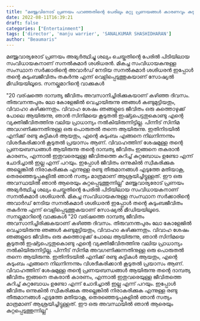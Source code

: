 ```yaml
---
title: "മഞ്ജുവിനോട് പ്രണയം പറഞ്ഞതിന്റെ പേരിലും മറ്റു പ്രണയങ്ങൾ കാരണവും കുടുംബജീവിതം തകർന്നതായി സനൽകുമാർ ശശിധരൻ"
date: 2022-08-11T16:39:21
draft: false
categories: ["Entertainment"]
tags: ['director', 'manju warrier', 'SANALKUMAR SHASHIDHARAN']
author: "Beaumaris"
---
```


മഞ്ജുവാര്യരോട് പ്രണയം അഭ്യർത്ഥിച്ചു ശല്യം ചെയ്തതിന്റെ പേരിൽ പിടിയിലായ സംവിധായകനാണ് സനൽകുമാർ ശശിധരൻ. മികച്ച സംവിധായകനുള്ള സംസ്ഥാന സർക്കാരിന്റെ അവാർഡ് നേടിയ സനൽകുമാർ ശശിധരൻ ഇപ്പോൾ തന്റെ കുടുംബജീവിതം തകർന്നു എന്ന് വെളിപ്പെടുത്തുകയാണ് സോഷ്യൽ മീഡിയയിലൂടെ. സനല്കുമാറിന്റെ വാക്കുകൾ

"20 വര്ഷത്തെ ദാമ്പത്യ ജീവിതം അവസാനിച്ചിരിക്കുകയാണ് കഴിഞ്ഞ ദിവസം. തിരുവനന്തപുരം ലോ കോളേജിൽ വെച്ചായിരുന്നു ഞങ്ങൾ കണ്ടുമുട്ടിയതും, വിവാഹ൦ കഴിക്കുന്നതും. വിവാഹ ശേഷം ഞങ്ങളുടെ ജീവിതം ഒരു കുത്തൊഴുക്ക് പോലെ ആയിരുന്നു, ഞാൻ സിനിമയെ കൂടുതൽ ഇഷ്ട്ടപെട്ടതുകൊണ്ടു എന്റെ വ്യക്തിജീവിതത്തിനു വലിയ പ്രാധാന്യം നൽകിയിരുന്നിട്ടില്ല. പിന്നീട് സിനിമ അവഗണിക്കുന്നതിനുള്ള ഒരു പൊരുതൽ തന്നെ ആയിരുന്നു. ഇതിനിടയിൽ എനിക്ക് രണ്ടു കുട്ടികൾ ആയതും, എന്റെ കുടുംബം എങ്ങനെ നിലനിന്നന്നും വിശദീകരിക്കാൻ കൂടുതൽ പ്രയാസം ആണ്. വിവാഹത്തിന് ശേഷമുള്ള തന്റെ പ്രണയബന്ധങ്ങൾ ആയിരുന്നു തന്റെ ദാമ്പത്യ ജീവിതം ഇങ്ങനെ തകരാൻ കാരണം, എന്നാൽ ഇതുവരെയുള്ള ജീവിതത്തെ കുറിച്ച് കുറ്റബോധം ഉണ്ടോ എന്ന് ചോദിച്ചാൽ ഇല്ല എന്ന് പറയും. ഇപ്പോൾ ജീവിതം ഒന്നുകിൽ സ്വീകരിക്കുക അല്ലെങ്കിൽ നിരാകരിക്കുക എന്നുള്ള രണ്ടു തീരുമാനങ്ങൾ എടുത്തേ മതിയാകൂ, തെരഞ്ഞെടുപ്പുകളിൽ ഞാൻ സത്യം മാത്രമാണ് ആശ്രയിച്ചിട്ടുള്ളത്. ഈ ഒരു അവസ്ഥയിൽ ഞാൻ ആരെയും കുറ്റപ്പെടുത്തുന്നില്ല"
മഞ്ജുവാര്യരോട് പ്രണയം അഭ്യർത്ഥിച്ചു ശല്യം ചെയ്തതിന്റെ പേരിൽ പിടിയിലായ സംവിധായകനാണ് സനൽകുമാർ ശശിധരൻ. മികച്ച സംവിധായകനുള്ള സംസ്ഥാന സർക്കാരിന്റെ അവാർഡ് നേടിയ സനൽകുമാർ ശശിധരൻ ഇപ്പോൾ തന്റെ കുടുംബജീവിതം തകർന്നു എന്ന് വെളിപ്പെടുത്തുകയാണ് സോഷ്യൽ മീഡിയയിലൂടെ. സനല്കുമാറിന്റെ വാക്കുകൾ "20 വര്ഷത്തെ ദാമ്പത്യ ജീവിതം അവസാനിച്ചിരിക്കുകയാണ് കഴിഞ്ഞ ദിവസം. തിരുവനന്തപുരം ലോ കോളേജിൽ വെച്ചായിരുന്നു ഞങ്ങൾ കണ്ടുമുട്ടിയതും, വിവാഹ൦ കഴിക്കുന്നതും. വിവാഹ ശേഷം ഞങ്ങളുടെ ജീവിതം ഒരു കുത്തൊഴുക്ക് പോലെ ആയിരുന്നു, ഞാൻ സിനിമയെ കൂടുതൽ ഇഷ്ട്ടപെട്ടതുകൊണ്ടു എന്റെ വ്യക്തിജീവിതത്തിനു വലിയ പ്രാധാന്യം നൽകിയിരുന്നിട്ടില്ല. പിന്നീട് സിനിമ അവഗണിക്കുന്നതിനുള്ള ഒരു പൊരുതൽ തന്നെ ആയിരുന്നു. ഇതിനിടയിൽ എനിക്ക് രണ്ടു കുട്ടികൾ ആയതും, എന്റെ കുടുംബം എങ്ങനെ നിലനിന്നന്നും വിശദീകരിക്കാൻ കൂടുതൽ പ്രയാസം ആണ്. വിവാഹത്തിന് ശേഷമുള്ള തന്റെ പ്രണയബന്ധങ്ങൾ ആയിരുന്നു തന്റെ ദാമ്പത്യ ജീവിതം ഇങ്ങനെ തകരാൻ കാരണം, എന്നാൽ ഇതുവരെയുള്ള ജീവിതത്തെ കുറിച്ച് കുറ്റബോധം ഉണ്ടോ എന്ന് ചോദിച്ചാൽ ഇല്ല എന്ന് പറയും. ഇപ്പോൾ ജീവിതം ഒന്നുകിൽ സ്വീകരിക്കുക അല്ലെങ്കിൽ നിരാകരിക്കുക എന്നുള്ള രണ്ടു തീരുമാനങ്ങൾ എടുത്തേ മതിയാകൂ, തെരഞ്ഞെടുപ്പുകളിൽ ഞാൻ സത്യം മാത്രമാണ് ആശ്രയിച്ചിട്ടുള്ളത്. ഈ ഒരു അവസ്ഥയിൽ ഞാൻ ആരെയും കുറ്റപ്പെടുത്തുന്നില്ല"
